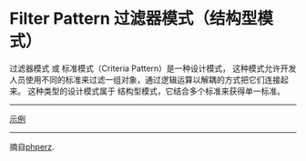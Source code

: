 # Filter Pattern 过滤器模式（结构型模式）
过滤器模式 或 标准模式（Criteria Pattern）是一种设计模式，
这种模式允许开发人员使用不同的标准来过滤一组对象，通过逻辑运算以解耦的方式把它们连接起来。
这种类型的设计模式属于 结构型模式，它结合多个标准来获得单一标准。


---

[示例](https://github.com/103style/DesignPatterns/tree/master/pic/FilterPattern.jpg)

---

摘自[phperz](http://www.phperz.com/article/15/0814/148652.html).